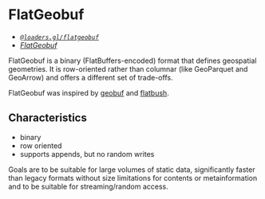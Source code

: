 # FlatGeobuf

- *[`@loaders.gl/flatgeobuf`](/docs/moodules/flatgeobuf)*
- *[FlatGeobuf](http://flatgeobuf.org/)*

FlatGeobuf is a binary (FlatBuffers-encoded) format that defines geospatial geometries. It is row-oriented rather than columnar (like GeoParquet and GeoArrow) and offers a different set of trade-offs.

FlatGeobuf was inspired by [geobuf](https://github.com/mapbox/geobuf) and [flatbush](https://github.com/mourner/flatbush). 

## Characteristics 

- binary
- row oriented
- supports appends, but no random writes

Goals are to be suitable for large volumes of static data, significantly faster than legacy formats without size limitations for contents or metainformation and to be suitable for streaming/random access.

